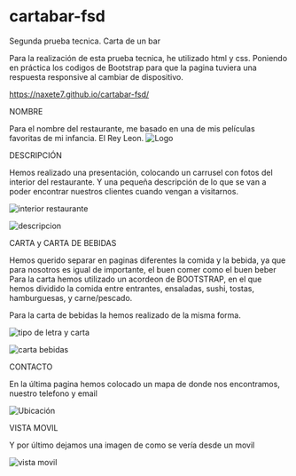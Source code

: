 # cartabar-fsd
Segunda prueba tecnica. Carta de un bar

Para la realización de esta prueba tecnica, he utilizado html y css. Poniendo en práctica los codigos de Bootstrap para que la pagina tuviera una respuesta responsive al cambiar de dispositivo.

https://naxete7.github.io/cartabar-fsd/

NOMBRE

Para el nombre del restaurante, me basado en una de mis películas favoritas de mi infancia. El Rey Leon.
![Logo](https://user-images.githubusercontent.com/109297564/193407961-85921046-4b82-46e1-9ccc-11c76b902bd5.jpg)

DESCRIPCIÓN

Hemos realizado una presentación, colocando un carrusel con fotos del interior del restaurante.
Y una pequeña descripción de lo que se van a poder encontrar nuestros clientes cuando vengan a visitarnos.

![interior restaurante](https://user-images.githubusercontent.com/109297564/193408131-4f88a712-87c4-488a-aaa3-6f915ad2fc19.jpg)


![descripcion](https://user-images.githubusercontent.com/109297564/193408068-7bcbc44d-5315-4430-8d53-cb2abae0186a.jpg)


CARTA y CARTA DE BEBIDAS

Hemos querido separar en paginas diferentes la comida y la bebida, ya que para nosotros es igual de importante, el buen comer como el buen beber
Para la carta hemos utilizado un acordeon de BOOTSTRAP, en el que hemos dividido la comida entre entrantes, ensaladas, sushi, tostas, hamburguesas, y carne/pescado.

Para la carta de bebidas la hemos realizado de la misma forma.

![tipo de letra y carta](https://user-images.githubusercontent.com/109297564/193408146-e4e600f4-d29d-4288-b821-9564eb13673d.jpg)



![carta bebidas](https://user-images.githubusercontent.com/109297564/193408338-8c1db4b4-08c5-4a6d-b61a-30b13f501168.jpg)


CONTACTO

En la última pagina hemos colocado un mapa de donde nos encontramos, nuestro telefono  y email

![Ubicación](https://user-images.githubusercontent.com/109297564/193408426-4a3c99b4-fd67-4e89-9eaf-7c1f11db5cd4.jpg)

VISTA MOVIL

Y por último dejamos una imagen de como se vería desde un movil


![vista movil](https://user-images.githubusercontent.com/109297564/193408449-44c96386-cd9b-4276-bb24-233535e42749.jpg)


